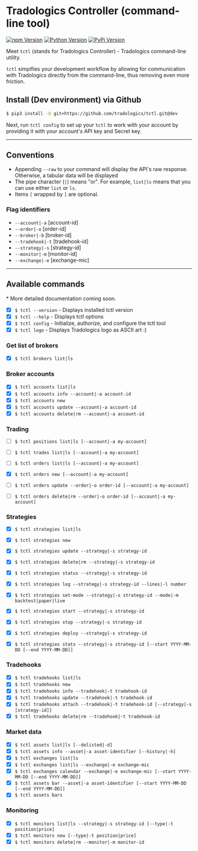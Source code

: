 # Tradologics Controller (command-line tool)

<a href="https://tradologics.com/opensource"><img alt="npm Version" src="https://img.shields.io/badge/By-Tradologics-7269a6"></a>
<a href="https://pypi.python.org/pypi/tctl"><img alt="Python Version" src="https://img.shields.io/badge/python-3.6+-blue.svg?style=flat"></a>
<a href="https://pypi.python.org/pypi/tctl"><img alt="PyPi Version" src="https://img.shields.io/pypi/v/tctl.svg?maxAge=60"></a>



Meet `tctl` (stands for Tradologics Controller) - Tradologics command-line utility.

`tctl` simplfies your development workflow by allowing for communication with Tradologics directly from the command-line, thus removing even more friction.


## Install (Dev environment) via Github

```bash
$ pip3 install -U git+https://github.com/tradologics/tctl.git@dev
```

Next, run `tctl config` to set up your `tctl` to work with your account by providing it with your account's API key and Secret key.

---

## Conventions

- Appending `--raw` to your command will display the API's raw response. Otherwise, a tabular data will be displayed
- The pipe character (`|`) means "or". For example, `list|ls` means that you can use either `list` or `ls`.
- Items `[` wrapped by `]` are optional.

### Flag identifiers

- `--account|-a` [account-id]
- `--order|-o` [order-id]
- `--broker|-b` [broker-id]
- `--tradehook|-t` [tradehook-id]
- `--strategy|-s` [strategy-id]
- `--monitor|-m` [monitor-id]
- `--exchange|-e` [exchange-mic]

---

## Available commands

\* More detailed documentation coming soon.

- [x] `$ tctl --version` - Displays installed tctl version
- [x] `$ tctl --help` - Displays tctl options
- [x] `$ tctl config` - Initialize, authorize, and configure the tctl tool
- [x] `$ tctl logo` - Displays Tradologics logo as ASCII art :)

### Get list of brokers

- [x] `$ tctl brokers list|ls`

### Broker accounts

- [x] `$ tctl accounts list|ls`
- [x] `$ tctl accounts info --account|-a account-id`
- [x] `$ tctl accounts new`
- [x] `$ tctl accounts update --account|-a account-id`
- [x] `$ tctl accounts delete|rm --account|-a account-id`

### Trading

- [ ] `$ tctl positions list|ls [--account|-a my-account]`
- [ ] `$ tctl trades list|ls [--account|-a my-account]`
- [ ] `$ tctl orders list|ls [--account|-a my-account]`

- [x] `$ tctl orders new [--account|-a my-account]`
- [ ] `$ tctl orders update --order|-o order-id [--account|-a my-account]`
- [ ] `$ tctl orders delete|rm --order|-o order-id [--account|-a my-account]`

### Strategies

- [x] `$ tctl strategies list|ls`
- [x] `$ tctl strategies new`
- [x] `$ tctl strategies update --strategy|-s strategy-id`
- [x] `$ tctl strategies delete|rm --strategy|-s strategy-id`
- [x] `$ tctl strategies status --strategy|-s strategy-id`
- [x] `$ tctl strategies log --strategy|-s strategy-id --lines|-l number`
- [x] `$ tctl strategies set-mode --strategy|-s strategy-id --mode|-m backtest|paper|live`
- [x] `$ tctl strategies start --strategy|-s strategy-id`
- [x] `$ tctl strategies stop --strategy|-s strategy-id`
- [x] `$ tctl strategies deploy --strategy|-s strategy-id`
- [x] `$ tctl strategies stats --strategy|-s strategy-id [--start YYYY-MM-DD [--end YYYY-MM-DD]]`


### Tradehooks

- [x] `$ tctl tradehooks list|ls`
- [x] `$ tctl tradehooks new`
- [x] `$ tctl tradehooks info --tradehook|-t tradehook-id`
- [x] `$ tctl tradehooks update --tradehook|-t tradehook-id`
- [x] `$ tctl tradehooks attach --tradehook|-t tradehook-id [--strategy|-s [strategy-id]]`
- [x] `$ tctl tradehooks delete|rm --tradehook|-t tradehook-id`

### Market data

- [x] `$ tctl assets list|ls [--delisted|-d]`
- [x] `$ tctl assets info --asset|-a asset-identifier [--history|-h]`
- [x] `$ tctl exchanges list|ls`
- [x] `$ tctl exchanges list|ls --exchange|-e exchange-mic`
- [x] `$ tctl exchanges calendar --exchange|-e exchange-mic [--start YYYY-MM-DD [--end YYYY-MM-DD]]`
- [x] `$ tctl assets bar --asset|-a asset-identifier [--start YYYY-MM-DD [--end YYYY-MM-DD]]`
- [x] `$ tctl assets bars`

### Monitoring

- [x] `$ tctl monitors list|ls --strategy|-s strategy-id [--type|-t position|price]`
- [x] `$ tctl monitors new [--type|-t position|price]`
- [x] `$ tctl monitors delete|rm --monitor|-m monitor-id`
